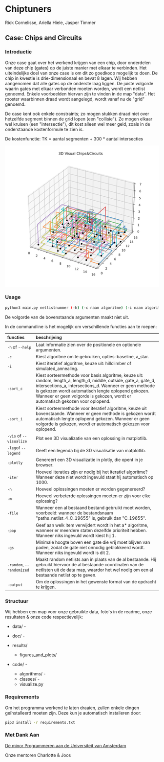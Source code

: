 # Chiptuners

Rick Cornelisse, Ariella Hiele, Jasper Timmer

## Case: Chips and Circuits

### Introductie
Onze case gaat over het werkend krijgen van een chip, door onderdelen van deze chip (gates) op de juiste manier met elkaar te verbinden. Het uiteindelijke doel van onze case is om dit zo goedkoop mogelijk te doen. De chip in kwestie is drie-dimensionaal en bevat 8 lagen. Wij hebben aangenomen dat alle gates op de onderste laag liggen. De juiste volgorde waarin gates met elkaar verbonden moeten worden, wordt een netlist genoemd. Enkele voorbeelden hiervan zijn te vinden in de map "data". Het rooster waarbinnen draad wordt aangelegd, wordt vanaf nu de "grid" genoemd.

De case kent ook enkele constraints; zo mogen stukken draad niet over hetzelfde segment binnen de grid lopen (een "collisie"). Ze mogen elkaar wel kruisen (een "intersectie"), dit kost alleen wel meer geld, zoals in de onderstaande kostenformule te zien is.

De kostenfunctie: TK = aantal segmenten + 300 * aantal intersecties


<p float="center">
  <img align="center" src="/doc/Example_Solved_grid.png" width="512"/>
</p>


### Usage
```bash
python3 main.py netlistnummer (-h) (-c naam algoritme) (-i naam algoritme) (-vis) (-leg) (-plotly) (-iter N) (-n N) (-m N verbeteringen) (-file bestandsnaam) (-pop indexnummer) (-gs lagen) (-random)
```
De volgorde van de bovenstaande argumenten maakt niet uit.

In de commandline is het mogelijk om verschillende functies aan te roepen:

| functies               | beschrijving                                                        |
| :--------------------- | :------------------------------------------------------------------ |
| `-h` of `--help`       | Laat informatie zien over de positionele en optionele argumenten.   |
| `-c`                   | Kiest algoritme om te gebruiken, opties: baseline, a_star.          |
| `-i`                   | Kiest iteratief algoritme, keuze uit: hillclimber of simulated_annealing.                           |
| `-sort_c`              | Kiest sorteermethode voor basis algoritme, keuze uit: random, length_a, length_d, middle, outside, gate_a, gate_d, intersections_a, intersections_d. Wanneer er geen methode is gekozen wordt automatisch lengte oplopend gekozen. Wanneer er geen volgorde is gekozen, wordt er automatisch gekozen voor oplopend. |
| `-sort_i`              | Kiest sorteermethode voor iteratief algoritme, keuze uit bovenstaande. Wanneer er geen methode is gekozen wordt automatisch lengte oplopend gekozen. Wanneer er geen volgorde is gekozen, wordt er automatisch gekozen voor oplopend. |
| `-vis` of `--visualize`| Plot een 3D visualizatie van een oplossing in matplotlib.                         |
| `-leg`of `--legend`    | Geeft een legenda bij de 3D visualisatie van matplotlib.                           |
| `-plotly`              | Genereert een 3D visualizatie in plotly, die opent in je browser.             |
| `-iter`                | Hoeveel iteraties zijn er nodig bij het iteratief algoritme? Wanneer deze niet wordt ingevuld staat hij automatisch op 1000. |
| `-n`                   | Hoeveel oplossingen moeten er worden gegenereerd?                   |
| `-m`                   | Hoeveel verbeterde oplossingen moeten er zijn voor elke oplossing?  |
| `-file`                | Wanneer een al bestaand bestand gebruikt moet worden, voorbeeld: wanneer de bestandsnaam "paths_netlist_4_C_19655" is, gebruik dan "C_19655". |
|  `-pop`                | Geef aan welk item verwijdert wordt in het a* algoritme, wanneer er meerdere staten dezelfde prioriteit hebben. Wanneer niks ingevuld wordt kiest hij 1. |
|  `-gs`                 | Minimale hoogte boven een gate die vrij moet blijven van paden, zodat de gate niet onnodig geblokkeerd wordt. Wanneer niks ingevuld wordt is dit 2. |
|  `-random`, `--randomized`| Maakt random netlists aan in plaats van de al bestaande. Hij gebruikt hiervoor de al bestaande coordinaten van de netlisten uit de data map, waardor het wel nodig om een al bestaande netlist op te geven.|
| `-output` | Om de oplossingen in het gewenste format van de opdracht te krijgen. | 


### Structuur
Wij hebben een map voor onze gebruikte data, foto's in de readme, onze resultaten & onze code respectievelijk:

- data/ - 

- doc/ -

- results/

    - figures_and_plots/

- code/ -

    - algorithms/ -
    - classes/ - 
    - visualize.py

### Requirements
Om het programma werkend te laten draaien, zullen enkele dingen geïnstalleerd moeten zijn. Deze kun je automatisch installeren door: 

```bash
pip3 install -r requirements.txt
```

### Met Dank Aan

<a href="https://www.proglab.nl/minoren/minprog/" target="_blank">De minor Programmeren aan de Universiteit van Amsterdam</a>

Onze mentoren Charlotte & Joos
